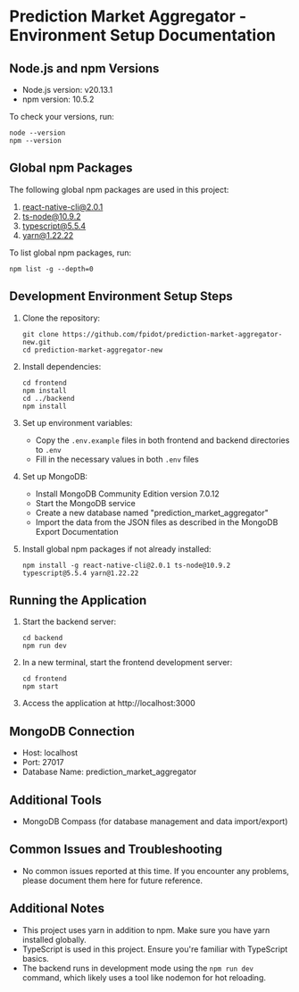 # Prediction Market Aggregator - Environment Setup Documentation

## Node.js and npm Versions
- Node.js version: v20.13.1
- npm version: 10.5.2

To check your versions, run:
```
node --version
npm --version
```

## Global npm Packages
The following global npm packages are used in this project:
1. react-native-cli@2.0.1
2. ts-node@10.9.2
3. typescript@5.5.4
4. yarn@1.22.22

To list global npm packages, run:
```
npm list -g --depth=0
```

## Development Environment Setup Steps
1. Clone the repository:
   ```
   git clone https://github.com/fpidot/prediction-market-aggregator-new.git
   cd prediction-market-aggregator-new
   ```

2. Install dependencies:
   ```
   cd frontend
   npm install
   cd ../backend
   npm install
   ```

3. Set up environment variables:
   - Copy the `.env.example` files in both frontend and backend directories to `.env`
   - Fill in the necessary values in both `.env` files

4. Set up MongoDB:
   - Install MongoDB Community Edition version 7.0.12
   - Start the MongoDB service
   - Create a new database named "prediction_market_aggregator"
   - Import the data from the JSON files as described in the MongoDB Export Documentation

5. Install global npm packages if not already installed:
   ```
   npm install -g react-native-cli@2.0.1 ts-node@10.9.2 typescript@5.5.4 yarn@1.22.22
   ```

## Running the Application
1. Start the backend server:
   ```
   cd backend
   npm run dev
   ```

2. In a new terminal, start the frontend development server:
   ```
   cd frontend
   npm start
   ```

3. Access the application at http://localhost:3000

## MongoDB Connection
- Host: localhost
- Port: 27017
- Database Name: prediction_market_aggregator

## Additional Tools
- MongoDB Compass (for database management and data import/export)

## Common Issues and Troubleshooting
- No common issues reported at this time. If you encounter any problems, please document them here for future reference.

## Additional Notes
- This project uses yarn in addition to npm. Make sure you have yarn installed globally.
- TypeScript is used in this project. Ensure you're familiar with TypeScript basics.
- The backend runs in development mode using the `npm run dev` command, which likely uses a tool like nodemon for hot reloading.
